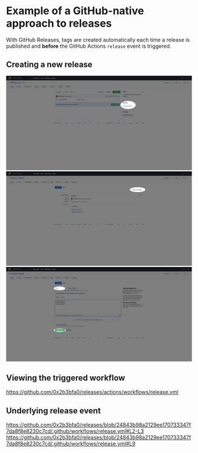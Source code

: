# Example of a GitHub-native approach to releases

With GitHub Releases, tags are created automatically each time a release is published and **before** the GitHub Actions `release` event is triggered.

## Creating a new release
![](https://github.com/0x2b3bfa0/releases/raw/main/1.png)
![](https://github.com/0x2b3bfa0/releases/raw/main/2.png)
![](https://github.com/0x2b3bfa0/releases/raw/main/3.png)

## Viewing the triggered workflow
https://github.com/0x2b3bfa0/releases/actions/workflows/release.yml

## Underlying release event

https://github.com/0x2b3bfa0/releases/blob/24843b98a2129ee170733347f7da8f8e8230c7cd/.github/workflows/release.yml#L2-L3
https://github.com/0x2b3bfa0/releases/blob/24843b98a2129ee170733347f7da8f8e8230c7cd/.github/workflows/release.yml#L9
